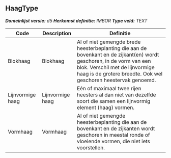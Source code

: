 ﻿## HaagType

*__Domeinlijst versie:__ d5*
*__Herkomst definitie:__ IMBOR*
*__Type veld:__ TEXT*

|__Code__ |__Description__ |__Definitie__	|
|	---	|	---	|   ---	| 
| Blokhaag | Blokhaag | Al of niet gemengde brede heesterbeplanting die aan de bovenkant en de zijkant(en) wordt geschoren, in de vorm van een blok. Verschil met de lijnvormige haag is de grotere breedte. Ook wel geschoren heestervak genoemd. |
| Lijnvormige haag | Lijnvormige haag | Eén of maximaal twee rijen heesters al dan niet van dezelfde soort die samen een lijnvormig element (haag) vormen. |
| Vormhaag | Vormhaag | Al of niet gemengde heesterbeplanting die aan de bovenkant en de zijkanten wordt geschoren in meestal ronde of vloeiende vormen, die niet iets voorstellen. |
